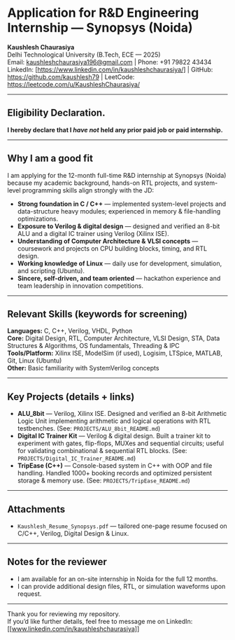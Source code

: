 # Application for R&D Engineering Internship — Synopsys (Noida)  
**Kaushlesh Chaurasiya**  
Delhi Technological University (B.Tech, ECE — 2025)  
Email: kaushleshchaurasiya196@gmail.com | Phone: +91 79822 43434  
LinkedIn: [https://www.linkedin.com/in/kaushleshchaurasiya/] | GitHub: https://github.com/kaushlesh79 | LeetCode: https://leetcode.com/u/KaushleshChaurasiya/

---

## Eligibility Declaration.  
**I hereby declare that I _have not_ held any prior paid job or paid internship.**  

---

## Why I am a good fit
I am applying for the 12-month full-time R&D internship at Synopsys (Noida) because my academic background, hands-on RTL projects, and system-level programming skills align strongly with the JD:

- **Strong foundation in C / C++** — implemented system-level projects and data-structure heavy modules; experienced in memory & file-handling optimizations.  
- **Exposure to Verilog & digital design** — designed and verified an 8-bit ALU and a digital IC trainer using Verilog (Xilinx ISE).  
- **Understanding of Computer Architecture & VLSI concepts** — coursework and projects on CPU building blocks, timing, and RTL design.  
- **Working knowledge of Linux** — daily use for development, simulation, and scripting (Ubuntu).  
- **Sincere, self-driven, and team oriented** — hackathon experience and team leadership in innovation competitions.

---

## Relevant Skills (keywords for screening)
**Languages:** C, C++, Verilog, VHDL, Python  
**Core:** Digital Design, RTL, Computer Architecture, VLSI Design, STA, Data Structures & Algorithms, OS fundamentals, Threading & IPC  
**Tools/Platform:** Xilinx ISE, ModelSim (if used), Logisim, LTSpice, MATLAB, Git, Linux (Ubuntu)  
**Other:** Basic familiarity with SystemVerilog concepts

---

## Key Projects (details + links)
- **ALU_8bit** — Verilog, Xilinx ISE. Designed and verified an 8-bit Arithmetic Logic Unit implementing arithmetic and logical operations with RTL testbenches. (See: `PROJECTS/ALU_8bit_README.md`)  
- **Digital IC Trainer Kit** — Verilog & digital design. Built a trainer kit to experiment with gates, flip-flops, MUXes and sequential circuits; useful for validating combinational & sequential RTL blocks. (See: `PROJECTS/Digital_IC_Trainer_README.md`)  
- **TripEase (C++)** — Console-based system in C++ with OOP and file handling. Handled 1000+ booking records and optimized persistent storage & memory use. (See: `PROJECTS/TripEase_README.md`)


---

## Attachments
- `Kaushlesh_Resume_Synopsys.pdf` — tailored one-page resume focused on C/C++, Verilog, Digital Design & Linux.

---

## Notes for the reviewer
- I am available for an on-site internship in Noida for the full 12 months.  
- I can provide additional design files, RTL, or simulation waveforms upon request.

---

Thank you for reviewing my repository.  
If you’d like further details, feel free to message me on LinkedIn: [[www.linkedin.com/in/kaushleshchaurasiya]]
